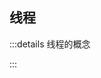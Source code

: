 <script setup>
import tableUtils from "../componts/tableUtils.vue";
import svgUtils from "../componts/svgUtils.vue"; 
</script>

## 线程

:::details 线程的概念


:::